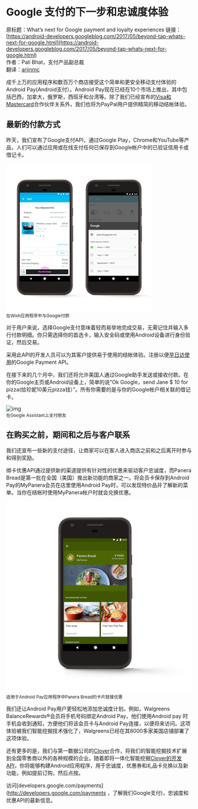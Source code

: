 # Google 支付的下一步和忠诚度体验

原标题：What’s next for Google payment and loyalty experiences
链接：[https://android-developers.googleblog.com/2017/05/beyond-tap-whats-next-for-google.html](https://android-developers.googleblog.com/2017/05/beyond-tap-whats-next-for-google.html)  
作者：Pali Bhat，支付产品副总裁  
翻译：[arjinmc](https://github.com/arjinmc)  

成千上万的应用程序和数百万个商店接受这个简单和更安全移动支付体验的Android Pay(Android支付）。Android Pay现在已经在10个市场上推出，其中包括巴西，加拿大，俄罗斯，西班牙和台湾等。除了我们已经宣布的[Visa和Mastercard](https://blog.google/topics/shopping-payments/android-pay-partners-visa-checkout-and-masterpass/)合作伙伴关系外，我们也将为PayPal用户提供精简的移动结帐体验。

## 最新的付款方式

昨天，我们宣布了Google支付API，通过Google Play，Chrome和YouTube等产品，人们可以通过应用或在线支付任何已保存到Google帐户中的已验证信用卡或借记卡。

![img](../images/2017.5.18.pay.1.png)  
<small>在Wish应用程序中与Google付款</small>

对于用户来说，选择Google支付意味着轻而易举地完成交易，无需记住并输入多行付款明细。你只需选择你的首选卡，输入安全码或使用Android设备进行身份验证，然后交易。

采用此API的开发人员可以为其客户提供易于使用的结帐体验。注册以便[早日访使用](https://www.google.com/payments/solutions)的Google Payment API。

在接下来的几个月中，我们还将允许美国人通过Google助手发送或接收付款。在你的Google主页或Android设备上，简单的说“Ok Google，send Jane $ 10 for pizza(给珍妮10美元pizza钱）”。所有你需要的是与你的Google帐户相关联的借记卡。

![img](../images/2017.5.18.pay.2.gif)  
<small>在Google Assistant上支付朋友</small>

## 在购买之前，期间和之后与客户联系

我们还宣布一些新的支付途径，让商家可以在客人进入商店之前和之后离开时参与和得到奖励。

绑卡优惠API通过提供新的渠道提供有针对性的优惠来驱动客户忠诚度，而Panera Bread是第一批在全国（美国）推出新功能的商家之一。将会员卡保存到Android Pay的MyPanera会员在店里使用Android Pay时，可以发现特价品并了解新的菜单。当你在结帐时使用MyPanera帐户时就会兑换优惠。

![img](../images/2017.5.18.pay.3.png)  
<small>适用于Android Pay应用程序中Panera Bread的卡片链接优惠</small>

我们还让Android Pay用户更轻松地添加忠诚度计划。例如，Walgreens BalanceRewards®会员将手机号码绑定Android Pay，他们使用Android pay
时手机会收到通知，方便他们将该会员卡与Android Pay连接，以便将来访问。这项体验被我们智能挖掘技术强化了，Walgreens已经在其8000多家美国店铺部署了这项体验。

还有更多的是，我们与第一数据公司的[Clover](https://www.clover.com/)合作，将我们的智能挖掘技术扩展到全国零售商以外的各种规模的企业。随着即将一体化智能挖掘[Clover的开发API](https://www.clover.com/developers)，你将能够构建Android应用程序，用于忠诚度，优惠券和礼品卡兑换以及新功能，例如提前订购，然后点按。

访问[developers.google.com/payments](http://developers.google.com/payments ，了解我们Google支付)，忠诚度和优惠API的最新信息。

